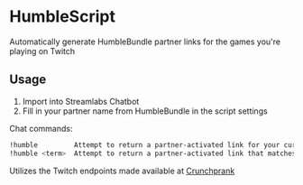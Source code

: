 # HumbleScript
Automatically generate HumbleBundle partner links for the games you're playing on Twitch


## Usage
1. Import into Streamlabs Chatbot
2. Fill in your partner name from HumbleBundle in the script settings

Chat commands:
```bash
!humble         Attempt to return a partner-activated link for your current Twitch category.
!humble <term>  Attempt to return a partner-activated link that matches your search term.
```

Utilizes the Twitch endpoints made available at [Crunchprank](http://www.crunchprank.net)
